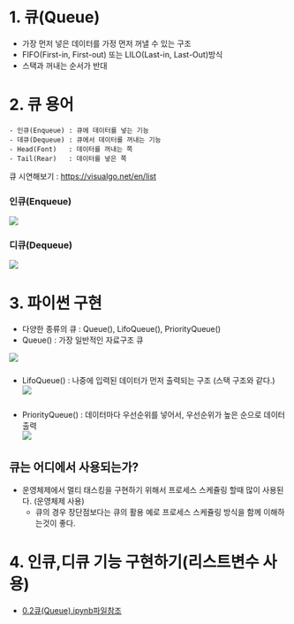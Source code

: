 # 1. 큐(Queue)
- 가장 먼저 넣은 데이터를 가정 먼저 꺼낼 수 있는 구조
- FIFO(First-in, First-out) 또는 LILO(Last-in, Last-Out)방식
- 스택과 꺼내는 순서가 반대

# 2. 큐 용어
```
- 인큐(Enqueue) : 큐에 데이터를 넣는 기능
- 데큐(Dequeue) : 큐에서 데이터를 꺼내는 기능
- Head(Font)   : 데이터를 꺼내는 쪽
- Tail(Rear)   : 데이터를 넣은 쪽
```
큐 시연해보기 : https://visualgo.net/en/list

### 인큐(Enqueue)
![](https://i.imgur.com/aU7j4JC.gif)

### 디큐(Dequeue)

![](https://i.imgur.com/JybLETU.gif)

# 3. 파이썬 구현
- 다양한 종류의 큐 : Queue(), LifoQueue(), PriorityQueue()
- Queue() : 가장 일반적인 자료구조 큐    

![](https://i.imgur.com/dAg5XCD.png)
###
- LifoQueue() : 나중에 입력된 데이터가 먼저 출력되는 구조 (스택 구조와 같다.)     
![](https://i.imgur.com/26R4Tf4.png)
###
- PriorityQueue() : 데이터마다 우선순위를 넣어서, 우선순위가 높은 순으로 데이터 출력     
![](https://i.imgur.com/yrLxX37.png)
###

## 큐는 어디에서 사용되는가?

- 운영체제에서 멀티 태스킹을 구현하기 위해서 프로세스 스케쥴링 할때 많이 사용된다. (운영체제 사용)
    - 큐의 경우 장단점보다는 큐의 활용 예로 프로세스 스케쥴링 방식을 함께 이해하는것이 좋다.


# 4. 인큐,디큐 기능 구현하기(리스트변수 사용)
- [0.2큐(Queue).ipynb파일참조](https://github.com/SIMYJ/Data-structure-and-Algorithm/blob/main/02.%ED%81%90(Queue)/0.2%20%ED%81%90(Queue).ipynb)
